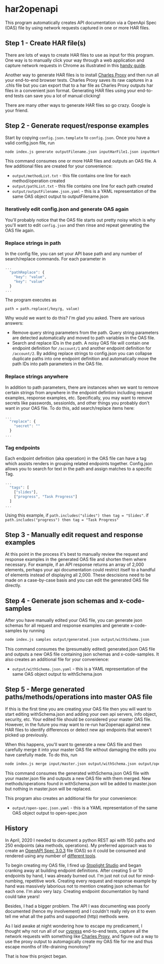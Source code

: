 # har2openapi

This program automatically creates API documentation via a OpenApi Spec (OAS) file by using network requests captured in 
one or more HAR files.

## Step 1 - Create HAR file(s)
There are lots of ways to create HAR files to use as input for this program. One way is to manually click your way
through a web application and capture network requests in Chrome as illustrated in this [handy guide](https://help.o2.verizonmedia.com/hc/en-us/articles/360000074523-How-to-Save-a-HAR-File-Log-in-Google-Chrome).

Another way to generate HAR files is to install [Charles Proxy](https://www.charlesproxy.com/) and then run all your
end-to-end browser tests. Charles Proxy saves its raw captures in a .chls file but you can export that to a har file as Charles Proxy 
outputs har files in a convenient json format. Generating HAR files using your end-to-end tests can save you a lot of
manual clicking!

There are many other ways to generate HAR files so go crazy. Google is your friend.

## Step 2 - Generate request/response examples
Start by copying `config.json.template` to `config.json`. Once you have a valid config.json file, run
``` bash
node index.js generate outputFilename.json inputHarFile1.json inputHarFile2.json inputHarFile3.json...
```

This command consumes one or more HAR files and outputs an OAS file. A few additional files are created for your convenience:
* `output/methodList.txt` - this file contains one line for each method/operation created
* `output/pathList.txt` - this file contains one line for each path created
* `output/outputFilename.json.yaml` - this is a YAML representation of the same OAS object output to outputFilename.json

### Iteratively edit config.json and generate OAS again

You'll probably notice that the OAS file starts out pretty noisy which is why you'll want to edit `config.json` and then rinse 
and repeat generating the OAS file again.

### Replace strings in path
In the config file, you can set your API base path and any number of search/replace commands. For each parameter in
```javascript
...
  "pathReplace": {
    "key": "value",
    "key": "value"
  }
...
```
The program executes as
```
path = path.replace(/key/g, value)
```
Why would we want to do this? I'm glad you asked. There are various answers:

* Remove query string parameters from the path. Query string parameters are detected automatically and moved to path variables in the OAS file.
* Search and replace IDs in the path. A noisy OAS file will contain one endpoint definition for `/account/1` and another endpoint definition
for `/account/2`. By adding replace strings to config.json you can collapse duplicate paths into one endpoint definition
and automatically move the path IDs into path parameters in the OAS file.

### Replace strings anywhere
In addition to path parameters, there are instances when we want to remove certain strings from anywhere in the endpoint defintion
including request examples, response examples, etc. Specifically, you may want to remove secrets like passwords, sessionIds, and other things 
you probably don't want in your OAS file. To do this, add search/replace items here:
```javascript
...
  "replace": {
    "secret": ""
  }
...
```
### Tag endpoints
Each endpoint definition (aka operation) in the OAS file can have a tag which assists renders in grouping related endpoints
together. Config.json allows you to search for text in the path and assign matches to a specific Tag.

```javascript
...
  "tags": [
    ["slides"],
    ["progress", "Task Progress"]
  ]
...
```

Using this example, if `path.includes("slides") then tag = "Slides"`. if `path.includes("progress") then tag = "Task Progress"`  

## Step 3 - Manually edit request and response examples
At this point in the process it's best to manually review the request and response examples in the generated OAS file and shorten them where necessary. For
example, if an API response returns an array of 2,000 elements, perhaps your api documentation could restrict itself to a handful of
elements instead of displaying all 2,000. These descisions need to be made on a case-by-case basis and you can 
edit the generated OAS file directly.

## Step 4 - Generate json schemas and x-code-samples
After you have manually edited your OAS file, you can generate json schemas for all request and response examples and generate 
x-code-samples by running
```bash
node index.js samples output/generated.json output/withSchema.json
```
This command consumes the (presumably edited) generated.json OAS file and outputs a new OAS file containing json schemas and x-code-samples. 
It also creates an additional file for your convenience:
* `output/withSchema.json.yaml` - this is a YAML representation of the same OAS object output to withSchema.json

## Step 5 - Merge generated paths/methods/operations into master OAS file
If this is the first time you are creating your OAS file then you will want to start editing withSchema.json and adding your own
api servers, info object, security, etc. Your edited file should be considered your master OAS file. However, in the future
you may want to re-run har2openapi against new HAR files to identify differences or detect new api endpoints that
weren't picked up previously.

When this happens, you'll want to generate a new OAS file and then carefully merge it into your master OAS file without
damaging the edits you have carefully made. To do this, run

```bash
node index.js merge input/master.json output/withSchema.json output/openapi-spec.json
```
This command consumes the generated withSchema.json OAS file with your master.json file and outputs a new OAS file with them merged. New methods/operations found
in withSchema.json will be added to master.json but nothing in master.json will be replaced. 

This program also creates an additional file for your convenience:
* `output/open-spec.json.yaml` - this is a YAML representation of the same OAS object output to open-spec.json

## History

In April, 2020 I needed to document a python REST api with 150 paths and 250 endpoints (aka methods, operations). My 
preferred approach was to create an [OpenAPI Spec 3.0.3](https://github.com/OAI/OpenAPI-Specification/blob/master/versions/3.0.3.md) 
file (OAS) so it could be consumed and rendered using any number of [different tools](https://openapi.tools/).

To begin creating my OAS file, I fired up [Stoplight Studio](https://stoplight.io/studio/) and began cranking
away at building endpoint definitions. After creating 5 or 10 endpoints by hand, I was already burned out. I'm just
not cut out for mind-numbing, repetitive work. Creating every request and response example by hand was massively laborious
not to mention creating json schemas for each one. I'm also very lazy. Creating endpoint documentation by hand could take years!

Besides, I had a bigger problem. The API I was documenting was poorly documented (hence my involvement) and I couldn't really rely on
it to even tell me what all the paths and supported (http) methods were. 

As I laid awake at night wondering how to escape my predicament, I thought why not run all of our [cypress](https://cypress.io) end-to-end tests, capture all the network requests with something like 
[Charles Proxy](https://www.charlesproxy.com/), and figure out a way to use the proxy output to automagically create
my OAS file for me and thus escape months of life-draining monotony?

That is how this project began.
